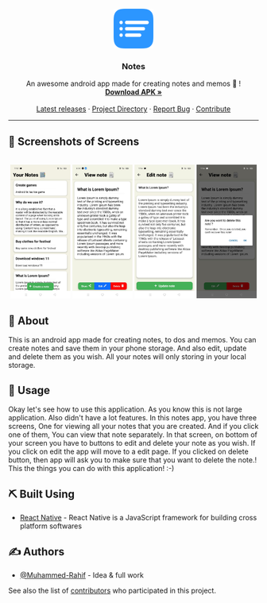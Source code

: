 <p align="center">
  <a href="https://drive.google.com/file/d/1NQt3R8tdokQqbnVShXjDtk7cA5yY9c0y/view?usp=sharing">
    <img src="./assets/icon.png" alt="Logo" width="80" height="80">
  </a>

  <h3 align="center">Notes</h3>

  <p align="center">
    An awesome android app made for creating notes and memos 🎉️ !
    <br />
    <a href="https://drive.google.com/file/d/1PAp08CJ-OgNCRJXsAaoqvJ0bZC0IFPLQ/view?usp=sharing"><strong>Download APK »</strong></a>
    <br />
    <br />
    <a href="https://github.com/Muhammed-Rahif/Notes/releases">Latest releases</a>
    ·
    <a href="https://github.com/Muhammed-Rahif/Notes/">Project Directory</a>
    ·
    <a href="https://github.com/Muhammed-Rahif/Notes/issues">Report Bug</a>
    ·
    <a href="https://github.com/Muhammed-Rahif/Notes/pulls">Contribute</a>
  </p>
</p>

---

## 📱️ Screenshots of Screens <a name = "screens"></a>

<br />
<div align="center">
  <img width="24%" src="./assets/Home Screen.jpg" alt="Home Screen"/>
  <img width="24%" src="./assets/View Note Screen.jpg" alt="View Note Screen"/>
  <img width="24%" src="./assets/Edit Note Screen.jpg" alt="Edit Note Screen"/>
  <img width="24%" src="./assets/Delete Note Alert.jpg" alt="Delete Note Alert"/>
</div>

## 🧐 About <a name = "about"></a>

This is an android app made for creating notes, to dos and memos. You can create notes and save them in your phone storage. And also edit, update and delete them as you wish. All your notes will only storing in your local storage.

## 🎈 Usage <a name="usage"></a>

Okay let's see how to use this application. As you know this is not large application. Also didn't have a lot features. In this notes app, you have three screens, One for viewing all your notes that you are created. And if you click one of them, You can view that note separately. In that screen, on bottom of your screen you have to buttons to edit and delete your note as you wish. If you click on edit the app will move to a edit page. If you clicked on delete button, then app will ask you to make sure that you want to delete the note.! This the things you can do with this application! :-)

## ⛏️ Built Using <a name = "built_using"></a>

- [React Native](https://reactnative.dev/) - React Native is a JavaScript framework for building cross platform softwares

## ✍️ Authors <a name = "authors"></a>

- [@Muhammed-Rahif](https://github.com/Muhammed-Rahif) - Idea & full work

See also the list of [contributors](https://github.com/Muhammed-Rahif/Notes/graphs/contributors) who participated in this project.

<!--
## 🎉 Acknowledgements <a name = "acknowledgement"></a>

- Hat tip to anyone whose code was used
- Inspiration
- References -->
